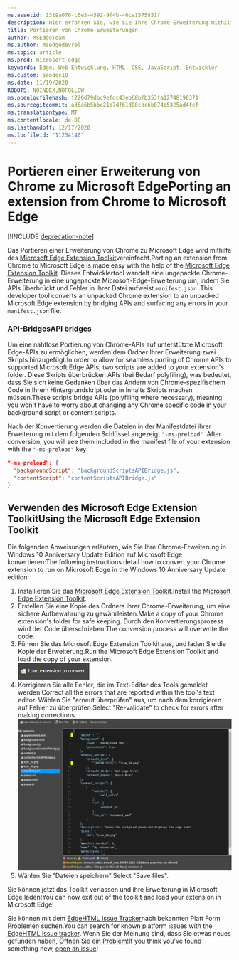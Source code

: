 ```yaml
---
ms.assetid: 1319a070-c6e3-4592-9f4b-40ce1575851f
description: Hier erfahren Sie, wie Sie Ihre Chrome-Erweiterung mithilfe des Microsoft Edge Extension Toolkit zu Microsoft Edge portieren.
title: Portieren von Chrome-Erweiterungen
author: MSEdgeTeam
ms.author: msedgedevrel
ms.topic: article
ms.prod: microsoft-edge
keywords: Edge, Web-Entwicklung, HTML, CSS, JavaScript, Entwickler
ms.custom: seodec18
ms.date: 11/19/2020
ROBOTS: NOINDEX,NOFOLLOW
ms.openlocfilehash: f226d79dbc9efdc43eb68bfb353fa12748198371
ms.sourcegitcommit: a35a6b5bbc21b7df61d08cbc6b074b5325ad4fef
ms.translationtype: MT
ms.contentlocale: de-DE
ms.lasthandoff: 12/17/2020
ms.locfileid: "11234140"
---
```

# <span data-ttu-id="f05cb-104">Portieren einer Erweiterung von Chrome zu Microsoft Edge</span><span class="sxs-lookup"><span data-stu-id="f05cb-104">Porting an extension from Chrome to Microsoft Edge</span></span>  

[!INCLUDE [deprecation-note](../includes/deprecation-note.md)]  

<span data-ttu-id="f05cb-105">Das Portieren einer Erweiterung von Chrome zu Microsoft Edge wird mithilfe des [Microsoft Edge Extension Toolkit](https://www.microsoft.com/store/p/microsoft-edge-extension-toolkit/9nblggh4txvb)vereinfacht.</span><span class="sxs-lookup"><span data-stu-id="f05cb-105">Porting an extension from Chrome to Microsoft Edge is made easy with the help of the [Microsoft Edge Extension Toolkit](https://www.microsoft.com/store/p/microsoft-edge-extension-toolkit/9nblggh4txvb).</span></span> <span data-ttu-id="f05cb-106">Dieses Entwicklertool wandelt eine ungepackte Chrome-Erweiterung in eine ungepackte Microsoft-Edge-Erweiterung um, indem Sie APIs überbrückt und Fehler in Ihrer Datei aufweist `manifest.json` .</span><span class="sxs-lookup"><span data-stu-id="f05cb-106">This developer tool converts an unpacked Chrome extension to an unpacked Microsoft Edge extension by bridging APIs and surfacing any errors in your `manifest.json` file.</span></span>


### <span data-ttu-id="f05cb-107">API-Bridges</span><span class="sxs-lookup"><span data-stu-id="f05cb-107">API bridges</span></span>
<span data-ttu-id="f05cb-108">Um eine nahtlose Portierung von Chrome-APIs auf unterstützte Microsoft Edge-APIs zu ermöglichen, werden dem Ordner Ihrer Erweiterung zwei Skripts hinzugefügt.</span><span class="sxs-lookup"><span data-stu-id="f05cb-108">In order to allow for seamless porting of Chrome APIs to supported Microsoft Edge APIs, two scripts are added to your extension's folder.</span></span> <span data-ttu-id="f05cb-109">Diese Skripts überbrücken APIs (bei Bedarf polyfiling), was bedeutet, dass Sie sich keine Gedanken über das Ändern von Chrome-spezifischem Code in Ihrem Hintergrundskript oder in Inhalts Skripts machen müssen.</span><span class="sxs-lookup"><span data-stu-id="f05cb-109">These scripts bridge APIs (polyfiling where necessary), meaning you won't have to worry about changing any Chrome specific code in your background script or content scripts.</span></span>

<span data-ttu-id="f05cb-110">Nach der Konvertierung werden die Dateien in der Manifestdatei ihrer Erweiterung mit dem folgenden Schlüssel angezeigt `"-ms-preload"` :</span><span class="sxs-lookup"><span data-stu-id="f05cb-110">After conversion, you will see them included in the manifest file of your extension with the `"-ms-preload"` key:</span></span>

```json
"-ms-preload": {
  "backgroundScript": "backgroundScriptsAPIBridge.js",
  "contentScript": "contentScriptsAPIBridge.js"
}
```

## <span data-ttu-id="f05cb-111">Verwenden des Microsoft Edge Extension Toolkit</span><span class="sxs-lookup"><span data-stu-id="f05cb-111">Using the Microsoft Edge Extension Toolkit</span></span>

<span data-ttu-id="f05cb-112">Die folgenden Anweisungen erläutern, wie Sie Ihre Chrome-Erweiterung in Windows 10 Anniversary Update Edition auf Microsoft Edge konvertieren:</span><span class="sxs-lookup"><span data-stu-id="f05cb-112">The following instructions detail how to convert your Chrome extension to run on Microsoft Edge in the Windows 10 Anniversary Update edition:</span></span>

1. <span data-ttu-id="f05cb-113">Installieren Sie das [Microsoft Edge Extension Toolkit](https://www.microsoft.com/store/p/microsoft-edge-extension-toolkit/9nblggh4txvb).</span><span class="sxs-lookup"><span data-stu-id="f05cb-113">Install the [Microsoft Edge Extension Toolkit](https://www.microsoft.com/store/p/microsoft-edge-extension-toolkit/9nblggh4txvb).</span></span>
2. <span data-ttu-id="f05cb-114">Erstellen Sie eine Kopie des Ordners ihrer Chrome-Erweiterung, um eine sichere Aufbewahrung zu gewährleisten.</span><span class="sxs-lookup"><span data-stu-id="f05cb-114">Make a copy of your Chrome extension's folder for safe keeping.</span></span> <span data-ttu-id="f05cb-115">Durch den Konvertierungsprozess wird der Code überschrieben.</span><span class="sxs-lookup"><span data-stu-id="f05cb-115">The conversion process will overwrite the code.</span></span> 
3. <span data-ttu-id="f05cb-116">Führen Sie das Microsoft Edge Extension Toolkit aus, und laden Sie die Kopie der Erweiterung.</span><span class="sxs-lookup"><span data-stu-id="f05cb-116">Run the Microsoft Edge Extension Toolkit and load the copy of your extension.</span></span>  
 ![Schaltfläche ' Erweiterung laden '](./../media/save-folder.png)
4. <span data-ttu-id="f05cb-118">Korrigieren Sie alle Fehler, die im Text-Editor des Tools gemeldet werden.</span><span class="sxs-lookup"><span data-stu-id="f05cb-118">Correct all the errors that are reported within the tool's text editor.</span></span> <span data-ttu-id="f05cb-119">Wählen Sie "erneut überprüfen" aus, um nach dem korrigieren auf Fehler zu überprüfen.</span><span class="sxs-lookup"><span data-stu-id="f05cb-119">Select "Re-validate" to check for errors after making corrections.</span></span>  
 ![Erweiterungen-Toolkitfehler finden](./../media/extension-toolkit.png)
5. <span data-ttu-id="f05cb-121">Wählen Sie "Dateien speichern".</span><span class="sxs-lookup"><span data-stu-id="f05cb-121">Select "Save files".</span></span>

<span data-ttu-id="f05cb-122">Sie können jetzt das Toolkit verlassen und ihre Erweiterung in Microsoft Edge laden!</span><span class="sxs-lookup"><span data-stu-id="f05cb-122">You can now exit out of the toolkit and load your extension in Microsoft Edge!</span></span> 

<span data-ttu-id="f05cb-123">Sie können mit dem [EdgeHTML Issue Tracker](http://issues.microsoftedge.com)nach bekannten Platt Form Problemen suchen.</span><span class="sxs-lookup"><span data-stu-id="f05cb-123">You can search for known platform issues with the [EdgeHTML issue tracker](http://issues.microsoftedge.com).</span></span> <span data-ttu-id="f05cb-124">Wenn Sie der Meinung sind, dass Sie etwas neues gefunden haben, [Öffnen Sie ein Problem](https://developer.microsoft.com/microsoft-edge/platform/issues/new/)!</span><span class="sxs-lookup"><span data-stu-id="f05cb-124">If you think you've found something new, [open an issue](https://developer.microsoft.com/microsoft-edge/platform/issues/new/)!</span></span>
